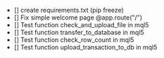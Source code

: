 - [] create requirements.txt (pip freeze)
- [] Fix simple welcome page @app.route("/")
- [] Test function check_and_upload_file in mql5
- [] Test function transfer_to_database in mql5
- [] Test function check_row_count in mql5
- [] Test function upload_transaction_to_db in mql5
